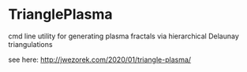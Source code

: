 # TrianglePlasma
cmd line utility for generating plasma fractals via hierarchical Delaunay triangulations

see here:
http://jwezorek.com/2020/01/triangle-plasma/

